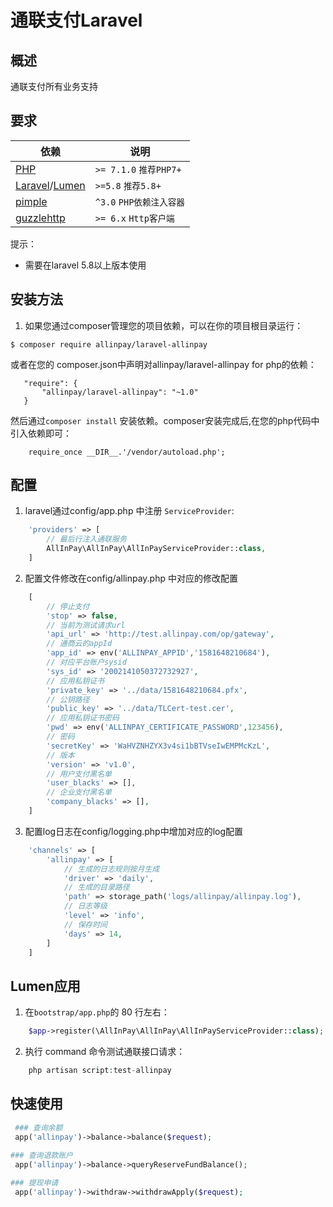 # 通联支付Laravel

## 概述

通联支付所有业务支持

## 要求
| 依赖 | 说明 |
| -------- | -------- |
| [PHP](https://secure.php.net/manual/zh/install.php) | `>= 7.1.0` `推荐PHP7+` |
| [Laravel](https://laravel.com/)/[Lumen](https://lumen.laravel.com/) | `>=5.8` `推荐5.8+` | 
| [pimple](https://packagist.org/packages/pimple/pimple) | `^3.0` `PHP依赖注入容器` |
| [guzzlehttp](https://packagist.org/packages/guzzlehttp/guzzle) | `>= 6.x` `Http客户端` |


提示：
- 需要在laravel 5.8以上版本使用

## 安装方法

1. 如果您通过composer管理您的项目依赖，可以在你的项目根目录运行：
```
$ composer require allinpay/laravel-allinpay
```

或者在您的 composer.json中声明对allinpay/laravel-allinpay for php的依赖：
 ```
    "require": {
        "allinpay/laravel-allinpay": "~1.0"
    }   
 ```
然后通过`composer install` 安装依赖。composer安装完成后,在您的php代码中引入依赖即可：
```
    require_once __DIR__.'/vendor/autoload.php';
```

## 配置
1. laravel通过config/app.php 中注册 `ServiceProvider`:
```php
    'providers' => [
        // 最后行注入通联服务
        AllInPay\AllInPay\AllInPayServiceProvider::class,
    ]
```

2. 配置文件修改在config/allinpay.php 中对应的修改配置
```php
    [
        // 停止支付
        'stop' => false, 
        // 当前为测试请求url
        'api_url' => 'http://test.allinpay.com/op/gateway', 
        // 通商云的appId
        'app_id' => env('ALLINPAY_APPID','1581648210684'), 
        // 对应平台账户sysid
        'sys_id' => '2002141050372732927',
        // 应用私钥证书 
        'private_key' => '../data/1581648210684.pfx',  
        // 公钥路径
        'public_key' => '../data/TLCert-test.cer',
        // 应用私钥证书密码
        'pwd' => env('ALLINPAY_CERTIFICATE_PASSWORD',123456),
        // 密码
        'secretKey' => 'WaHVZNHZYX3v4si1bBTVseIwEMPMcKzL',
        // 版本
        'version' => 'v1.0',
        // 用户支付黑名单
        'user_blacks' => [],
        // 企业支付黑名单
        'company_blacks' => [],
    ]
```

3. 配置log日志在config/logging.php中增加对应的log配置
```php
    'channels' => [
        'allinpay' => [
            // 生成的日志规则按月生成
            'driver' => 'daily', 
            // 生成的目录路径
            'path' => storage_path('logs/allinpay/allinpay.log'),  
            // 日志等级
            'level' => 'info', 
            // 保存时间
            'days' => 14,  
        ]       
    ]   
```

## Lumen应用

1. 在`bootstrap/app.php`的 80 行左右： 
```php
    $app->register(\AllInPay\AllInPay\AllInPayServiceProvider::class);
```

2. 执行 command 命令测试通联接口请求：
```php
    php artisan script:test-allinpay
```

## 快速使用

```php
 ### 查询余额
 app('allinpay')->balance->balance($request);
 
### 查询退款账户
 app('allinpay')->balance->queryReserveFundBalance();

### 提现申请
 app('allinpay')->withdraw->withdrawApply($request);
```
